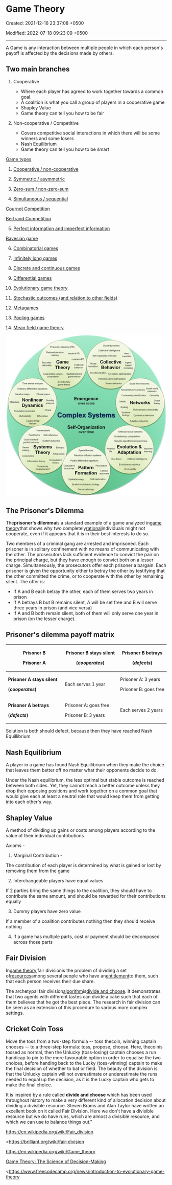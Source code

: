 # Game Theory

Created: 2021-12-16 23:37:08 +0500

Modified: 2022-07-18 09:23:09 +0500

---

A Game is any interaction between multiple people in which each person's payoff is affected by the decisions made by others.

## Two main branches

1.  Cooperative
    -   Where each player has agreed to work together towards a common goal.
    -   A coalition is what you call a group of players in a cooperative game
    -   Shapley Value
    -   Game theory can tell you how to be fair

2.  Non-cooperative / Competitive
    -   Covers competitive social interactions in which there will be some winners and some losers
    -   Nash Equilibrium
    -   Game theory can tell you how to be smart

[Game types](https://en.wikipedia.org/wiki/Game_theory#Game_types)

1.  [Cooperative / non-cooperative](https://en.wikipedia.org/wiki/Game_theory#Cooperative_/_non-cooperative)

2.  [Symmetric / asymmetric](https://en.wikipedia.org/wiki/Game_theory#Symmetric_/_asymmetric)

3.  [Zero-sum / non-zero-sum](https://en.wikipedia.org/wiki/Game_theory#Zero-sum_/_non-zero-sum)

4.  [Simultaneous / sequential](https://en.wikipedia.org/wiki/Game_theory#Simultaneous_/_sequential)

[Cournot Competition](https://en.wikipedia.org/wiki/Game_theory#Cournot_Competition)

[Bertrand Competition](https://en.wikipedia.org/wiki/Game_theory#Bertrand_Competition)

5.  [Perfect information and imperfect information](https://en.wikipedia.org/wiki/Game_theory#Perfect_information_and_imperfect_information)

[Bayesian game](https://en.wikipedia.org/wiki/Game_theory#Bayesian_game)

6.  [Combinatorial games](https://en.wikipedia.org/wiki/Game_theory#Combinatorial_games)

7.  [Infinitely long games](https://en.wikipedia.org/wiki/Game_theory#Infinitely_long_games)

8.  [Discrete and continuous games](https://en.wikipedia.org/wiki/Game_theory#Discrete_and_continuous_games)

9.  [Differential games](https://en.wikipedia.org/wiki/Game_theory#Differential_games)

10. [Evolutionary game theory](https://en.wikipedia.org/wiki/Game_theory#Evolutionary_game_theory)

11. [Stochastic outcomes (and relation to other fields)](https://en.wikipedia.org/wiki/Game_theory#Stochastic_outcomes_(and_relation_to_other_fields))

12. [Metagames](https://en.wikipedia.org/wiki/Game_theory#Metagames)

13. [Pooling games](https://en.wikipedia.org/wiki/Game_theory#Pooling_games)

14. [Mean field game theory](https://en.wikipedia.org/wiki/Game_theory#Mean_field_game_theory)

![image](media/Game-Theory-image1.jpg)

## The Prisoner's Dilemma

The**prisoner's dilemma**is a standard example of a game analyzed in[game theory](https://en.wikipedia.org/wiki/Game_theory)that shows why two completely[rational](https://en.wikipedia.org/wiki/Rationality#Economics)individuals might not cooperate, even if it appears that it is in their best interests to do so.

Two members of a criminal gang are arrested and imprisoned. Each prisoner is in solitary confinement with no means of communicating with the other. The prosecutors lack sufficient evidence to convict the pair on the principal charge, but they have enough to convict both on a lesser charge. Simultaneously, the prosecutors offer each prisoner a bargain. Each prisoner is given the opportunity either to betray the other by testifying that the other committed the crime, or to cooperate with the other by remaining silent. The offer is:
-   If A and B each betray the other, each of them serves two years in prison
-   If A betrays B but B remains silent, A will be set free and B will serve three years in prison (and vice versa)
-   If A and B both remain silent, both of them will only serve one year in prison (on the lesser charge).



## Prisoner's dilemma payoff matrix

<table>
<colgroup>
<col style="width: 35%" />
<col style="width: 34%" />
<col style="width: 30%" />
</colgroup>
<thead>
<tr class="header">
<th><p><strong>Prisoner B</strong></p>
<p><strong>Prisoner A</strong></p></th>
<th><p><strong>Prisoner B stays silent</strong></p>
<p><strong>(<em>cooperates</em>)</strong></p></th>
<th><p><strong>Prisoner B betrays</strong></p>
<p><strong>(<em>defects</em>)</strong></p></th>
</tr>
</thead>
<tbody>
<tr class="odd">
<td><p><strong>Prisoner A stays silent</strong></p>
<p><strong>(<em>cooperates</em>)</strong></p></td>
<td>Each serves 1 year</td>
<td><p>Prisoner A: 3 years</p>
<p>Prisoner B: goes free</p></td>
</tr>
<tr class="even">
<td><p><strong>Prisoner A betrays</strong></p>
<p><strong>(<em>defects</em>)</strong></p></td>
<td><p>Prisoner A: goes free</p>
<p>Prisoner B: 3 years</p></td>
<td>Each serves 2 years</td>
</tr>
</tbody>
</table>

Solution is both should defect, because then they have reached Nash Equillibrium

## Nash Equilibrium

A player in a game has found Nash Equillibrium when they make the choice that leaves them better off no matter what their opponents decide to do.

Under the Nash equilibrium, the less optimal but stable outcome is reached between both sides. Yet, they cannot reach a better outcome unless they drop their opposing positions and work together on a common goal that would give each at least a neutral role that would keep them from getting into each other's way.

## Shapley Value

A method of dividing up gains or costs among players according to the value of their individual contributions

Axioms -

1.  Marginal Contribution -

The contribution of each player is determined by what is gained or lost by removing them from the game

2.  Interchangeable players have equal values

If 2 parties bring the same things to the coalition, they should have to contribute the same amount, and should be rewarded for their contributions equally

3.  Dummy players have zero value

If a member of a coalition contributes nothing then they should receive nothing

4.  If a game has multiple parts, cost or payment should be decomposed across those parts

## Fair Division

In[game theory](https://en.wikipedia.org/wiki/Game_theory),fair divisionis the problem of dividing a set of[resources](https://en.wikipedia.org/wiki/Resources)among several people who have an[entitlement](https://en.wikipedia.org/wiki/Entitlement)to them, such that each person receives their due share.

The archetypal fair division[algorithm](https://en.wikipedia.org/wiki/Algorithm)is[divide and choose](https://en.wikipedia.org/wiki/Divide_and_choose). It demonstrates that two agents with different tastes can divide a cake such that each of them believes that he got the best piece. The research in fair division can be seen as an extension of this procedure to various more complex settings.

## Cricket Coin Toss

Move the toss from a two-step formula -- toss thecoin, winning captain chooses -- to a three-step formula: toss, propose, choose. Here, thecoinis tossed as normal, then the Unlucky (toss-losing) captain chooses a run handicap to pin to the more favourable option in order to equalise the two choices, before handing back to the Lucky (toss-winning) captain to make the final decision of whether to bat or field. The beauty of the division is that the Unlucky captain will not overestimate or underestimate the runs needed to equal up the decision, as it is the Lucky captain who gets to make the final choice.

It is inspired by a rule called **divide and choose** which has been used throughout history to make a very different kind of allocation decision about dividing a divisible resource. Steven Brams and Alan Taylor have written an excellent book on it called Fair Division. Here we don't have a divisible resource but we do have runs, which are almost a divisible resource, and which we can use to balance things out."

<https://en.wikipedia.org/wiki/Fair_division>

<https://brilliant.org/wiki/fair-division

<https://en.wikipedia.org/wiki/Game_theory>

[Game Theory: The Science of Decision-Making](https://www.youtube.com/watch?v=MHS-htjGgSY)

<https://www.freecodecamp.org/news/introduction-to-evolutionary-game-theory

